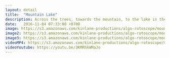 ```yaml
---
layout: detail
title:  "Mountain Lake"
description: Across the trees, towards the mountain, to the lake in the back.
date:   2016-11-04 07:33:00 +0700
image: https://s3.amazonaws.com/kinlane-productions/algo-rotoscope/mountainlake/mountainlake-still.jpg
image2: https://s3.amazonaws.com/kinlane-productions/algo-rotoscope/mountainlake/mountainlake-still-1200.png
image3: https://s3.amazonaws.com/kinlane-productions/algo-rotoscope/mountainlake/mountainlake-still-600.png
videoMP4: https://s3.amazonaws.com/kinlane-productions/algo-rotoscope/mountainlake/mountainlake-publish.mp4
videoYoutube: https://youtu.be/3KMRhkWMaJo
---
```

